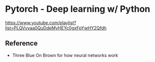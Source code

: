 # Pytorch - Deep learning w/ Python

<https://www.youtube.com/playlist?list=PLQVvvaa0QuDdeMyHEYc0gxFpYwHY2Qfdh>

## Reference

* Three Blue On Brown for how neural networks work
